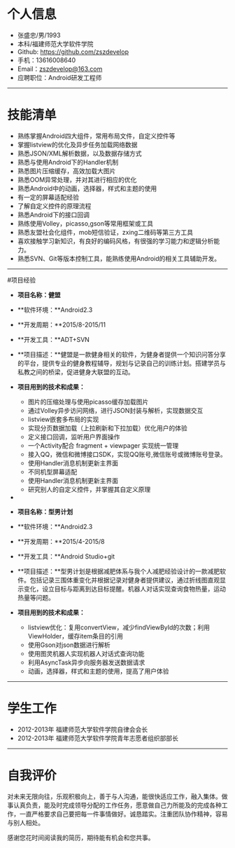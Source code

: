 # 个人信息

 - 张盛忠/男/1993
 - 本科/福建师范大学软件学院
 - Github: https://github.com/zszdevelop
 - 手机：13616008640
 - Email：zszdevelop@163.com
 - 应聘职位：Android研发工程师
 
---
# 技能清单 #

 - 熟练掌握Android四大组件，常用布局文件，自定义控件等
 - 掌握listview的优化及异步任务加载网络数据
 - 熟悉JSON/XML解析数据，以及数据存储方式
 - 熟悉与使用Android下的Handler机制
 - 熟悉图片压缩缓存，高效加载大图片
 - 熟悉OOM异常处理，并对其进行相应的优化
 - 熟悉Android中的动画，选择器，样式和主题的使用
 - 有一定的屏幕适配经验
 - 了解自定义控件的原理流程
 - 熟悉Android下的接口回调
 - 熟练使用Volley，picasso,gson等常用框架或工具
 - 熟悉友盟社会化组件，mob短信验证，zxing二维码等第三方工具
 - 喜欢接触学习新知识，有良好的编码风格，有很强的学习能力和逻辑分析能力。
 - 熟悉SVN、Git等版本控制工具，能熟练使用Android的相关工具辅助开发。

---
#项目经验

 - **项目名称：健盟**
 
  - **软件环境：**Android2.3
  - **开发周期：**2015/8-2015/11
  - **开发工具：**ADT+SVN
  - **项目描述：**健盟是一款健身相关的软件，为健身者提供一个知识问答分享的平台，提供专业的健身教程辅导，规划与记录自己的训练计划。搭建学员与私教之间的桥梁，促进健身大联盟的互动。
  - **项目用到的技术和成果：**
  	 - 图片的压缩处理与使用picasso缓存加载图片
	 - 通过Volley异步访问网络，进行JSON封装与解析，实现数据交互
	 - listview嵌套多布局的实现
	 - 实现分页数据加载（上拉刷新和下拉加载）优化用户的体验
	 - 定义接口回调，监听用户界面操作
	 - 一个Activity配合 fragment + viewpager 实现统一管理
	 - 接入QQ，微信和微博接口SDK，实现QQ账号,微信账号或微博账号登录。
	 - 使用Handler消息机制更新主界面
	 - 不同机型屏幕适配
	 - 使用Handler消息机制更新主界面
	 - 研究别人的自定义控件，并掌握其自定义原理
 
- 

 - **项目名称：型男计划**
 
  - **软件环境：**Android2.3
  - **开发周期：**2015/4-2015/8
  - **开发工具：**Android Studio+git
  - **项目描述：**型男计划是根据减肥体系与我个人减肥经验设计的一款减肥软件。包括记录三围体重变化并根据记录对健身者提供建议，通过折线图直观显示变化，设立目标与距离到达目标提醒。机器人对话实现查询食物热量，运动热量等问题。
  - **项目用到的技术和成果：**
     - listview优化：复用convertView，减少findViewById的次数；利用ViewHolder，缓存item条目的引用
     - 使用Gson对json数据进行解析
     - 使用图灵机器人实现机器人对话式查询功能
     - 利用AsyncTask异步向服务器发送数据请求
     - 动画，选择器，样式和主题的使用，提高了用户体验


---
# 学生工作 #
- 2012-2013年  福建师范大学软件学院自律会会长
- 2012-2013年  福建师范大学软件学院青年志愿者组织部部长

---
# 自我评价 #
对未来无限向往，乐观积极向上，善于与人沟通，能很快适应工作，融入集体。做事认真负责，能及时完成领导分配的工作任务，愿意做自己力所能及的完成各种工作，一直严格要求自己要把每一件事情做好。诚恳踏实。注重团队协作精神，容易与别人相处。

感谢您花时间阅读我的简历，期待能有机会和您共事。